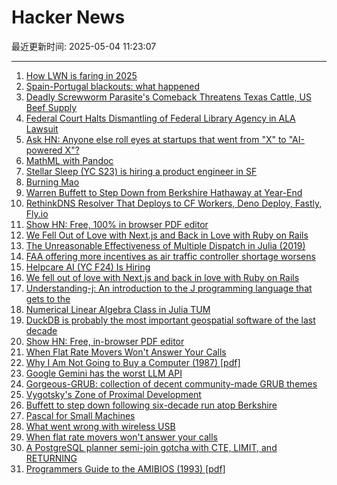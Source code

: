 # Hacker News

最近更新时间: 2025-05-04 11:23:07

--- 
1. [How LWN is faring in 2025](https://lwn.net/Articles/1019217/) 
2. [Spain-Portugal blackouts: what happened](https://theconversation.com/spain-portugal-blackouts-what-actually-happened-and-what-can-iberia-and-europe-learn-from-it-255666) 
3. [Deadly Screwworm Parasite's Comeback Threatens Texas Cattle, US Beef Supply](http://www.bloomberg.com/news/features/2025-05-02/deadly-screwworm-parasite-s-comeback-threatens-texas-cattle-us-beef-supply) 
4. [Federal Court Halts Dismantling of Federal Library Agency in ALA Lawsuit](https://www.ala.org/news/2025/05/federal-court-halts-dismantling-federal-library-agency-ala-lawsuit) 
5. [Ask HN: Anyone else roll eyes at startups that went from "X" to "AI-powered X"?](https://news.ycombinator.com/item?id=43881396) 
6. [MathML with Pandoc](https://leancrew.com/all-this/2025/05/mathml-with-pandoc/) 
7. [Stellar Sleep (YC S23) is hiring a product engineer in SF](https://www.ycombinator.com/companies/stellar-sleep/jobs/Yb9IzAW-founding-product-engineer) 
8. [Burning Mao](https://granta.com/burning-mao/) 
9. [Warren Buffett to Step Down from Berkshire Hathaway at Year-End](https://www.bloomberg.com/news/articles/2025-05-03/warren-buffett-to-step-down-from-berkshire-hathaway-at-year-end) 
10. [RethinkDNS Resolver That Deploys to CF Workers, Deno Deploy, Fastly, Fly.io](https://github.com/serverless-dns/serverless-dns) 
11. [Show HN: Free, 100% in browser PDF editor](https://breezepdf.com) 
12. [We Fell Out of Love with Next.js and Back in Love with Ruby on Rails](https://hardcover.app/blog/part-1-how-we-fell-out-of-love-with-next-js-and-back-in-love-with-ruby-on-rails-inertia-js) 
13. [The Unreasonable Effectiveness of Multiple Dispatch in Julia (2019)](https://www.youtube.com/watch?v=kc9HwsxE1OY) 
14. [FAA offering more incentives as air traffic controller shortage worsens](https://ktla.com/news/travel/faa-offering-more-incentives-as-air-traffic-controller-shortage-worsens/) 
15. [Helpcare AI (YC F24) Is Hiring](https://docs.google.com/forms/d/e/1FAIpQLScpzOyP_mk3muEpbKrnW8UTZB_yP5SJwjbeT8_6A6fhdvpJCg/viewform?usp=preview) 
16. [We fell out of love with Next.js and back in love with Ruby on Rails](https://hardcover.app/blog/part-1-how-we-fell-out-of-love-with-next-js-and-back-in-love-with-ruby-on-rails-inertia-js) 
17. [Understanding-j: An introduction to the J programming language that gets to the](https://github.com/bugsbugsbux/understanding-j) 
18. [Numerical Linear Algebra Class in Julia TUM](https://venkovic.github.io/NLA-for-CS-and-IE.html) 
19. [DuckDB is probably the most important geospatial software of the last decade](https://www.dbreunig.com/2025/05/03/duckdb-is-the-most-impactful-geospatial-software-in-a-decade.html) 
20. [Show HN: Free, in-browser PDF editor](https://breezepdf.com) 
21. [When Flat Rate Movers Won't Answer Your Calls](https://aphyr.com/posts/381-when-flat-rate-movers-wont-answer-your-calls) 
22. [Why I Am Not Going to Buy a Computer (1987) [pdf]](https://classes.matthewjbrown.net/teaching-files/philtech/berry-computer.pdf) 
23. [Google Gemini has the worst LLM API](https://venki.dev/notes/google-gemini-is-bad) 
24. [Gorgeous-GRUB: collection of decent community-made GRUB themes](https://github.com/Jacksaur/Gorgeous-GRUB) 
25. [Vygotsky's Zone of Proximal Development](https://www.simplypsychology.org/zone-of-proximal-development.html) 
26. [Buffett to step down following six-decade run atop Berkshire](https://www.bloomberg.com/news/articles/2025-05-03/warren-buffett-to-step-down-from-berkshire-hathaway-at-year-end) 
27. [Pascal for Small Machines](http://pascal.hansotten.com/) 
28. [What went wrong with wireless USB](http://oldvcr.blogspot.com/2025/05/what-went-wrong-with-wireless-usb.html) 
29. [When flat rate movers won't answer your calls](https://aphyr.com/posts/381-when-flat-rate-movers-wont-answer-your-calls) 
30. [A PostgreSQL planner semi-join gotcha with CTE, LIMIT, and RETURNING](https://www.shayon.dev/post/2025/119/a-postgresql-planner-gotcha-with-ctes-delete-and-limit/) 
31. [Programmers Guide to the AMIBIOS (1993) [pdf]](http://bitsavers.org/pdf/americanMegatrends/Programmers_Guide_to_the_AMIBIOS_1993.pdf) 
